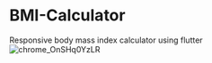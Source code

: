 # BMI-Calculator
Responsive body mass index calculator using flutter
![chrome_OnSHq0YzLR](https://user-images.githubusercontent.com/40523361/153490461-7b4fb800-d8f2-40c8-8a2c-3d71a5de7f27.gif)
